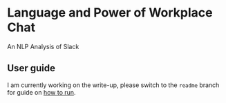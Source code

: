 # Language and Power of Workplace Chat

An NLP Analysis of Slack

## User guide

I am currently working on the write-up, please switch to the `readme` branch for guide on [how to run](https://github.com/sherl9/slack-slack/tree/readme).

